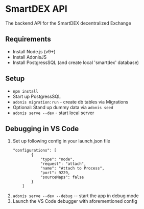 # SmartDEX API

The backend API for the SmartDEX decentralized Exchange

## Requirements

- Install Node.js (v9+)
- Install AdonisJS
- Install PostgressSQL (and create local 'smartdex' database)


## Setup
 - `npm install`
 - Start up PostgressSQL
 - `adonis migration:run` - create db tables via Migrations
 - Optional: Stand up dummy data via `adonis seed`
 - `adonis serve --dev` - start local server


## Debugging in VS Code

1. Set up following config in your launch.json file
   ```
   "configurations": [
           {
               "type": "node",
               "request": "attach",
               "name": "Attach to Process",
               "port": 9229,
               "sourceMaps": false
           }
       ]
   ```
2. `adonis serve --dev --debug` -- start the app in debug mode
3. Launch the VS Code debugger with aforementioned config
